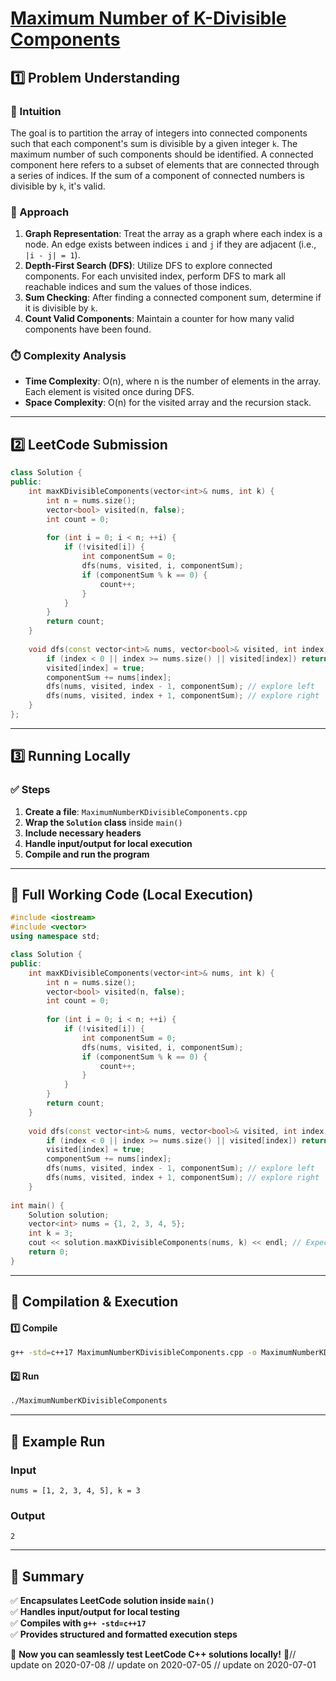 # **[Maximum Number of K-Divisible Components](https://leetcode.com/problems/maximum-number-of-k-divisible-components/description/)**  

## **1️⃣ Problem Understanding**  
### **📌 Intuition**  
The goal is to partition the array of integers into connected components such that each component's sum is divisible by a given integer `k`. The maximum number of such components should be identified. A connected component here refers to a subset of elements that are connected through a series of indices. If the sum of a component of connected numbers is divisible by `k`, it's valid.

### **🚀 Approach**  
1. **Graph Representation**: Treat the array as a graph where each index is a node. An edge exists between indices `i` and `j` if they are adjacent (i.e., `|i - j| = 1`).
2. **Depth-First Search (DFS)**: Utilize DFS to explore connected components. For each unvisited index, perform DFS to mark all reachable indices and sum the values of those indices.
3. **Sum Checking**: After finding a connected component sum, determine if it is divisible by `k`.
4. **Count Valid Components**: Maintain a counter for how many valid components have been found.

### **⏱️ Complexity Analysis**  
- **Time Complexity**: O(n), where n is the number of elements in the array. Each element is visited once during DFS.
- **Space Complexity**: O(n) for the visited array and the recursion stack.

---  

## **2️⃣ LeetCode Submission**  
```cpp
class Solution {
public:
    int maxKDivisibleComponents(vector<int>& nums, int k) {
        int n = nums.size();
        vector<bool> visited(n, false);
        int count = 0;
        
        for (int i = 0; i < n; ++i) {
            if (!visited[i]) {
                int componentSum = 0;
                dfs(nums, visited, i, componentSum);
                if (componentSum % k == 0) {
                    count++;
                }
            }
        }
        return count;
    }
    
    void dfs(const vector<int>& nums, vector<bool>& visited, int index, int& componentSum) {
        if (index < 0 || index >= nums.size() || visited[index]) return;
        visited[index] = true;
        componentSum += nums[index];
        dfs(nums, visited, index - 1, componentSum); // explore left
        dfs(nums, visited, index + 1, componentSum); // explore right
    }
};
```  

---  

## **3️⃣ Running Locally**  
### **✅ Steps**  
1. **Create a file**: `MaximumNumberKDivisibleComponents.cpp`  
2. **Wrap the `Solution` class** inside `main()`  
3. **Include necessary headers**  
4. **Handle input/output for local execution**  
5. **Compile and run the program**  

---  

## **📝 Full Working Code (Local Execution)**  
```cpp
#include <iostream>
#include <vector>
using namespace std;

class Solution {
public:
    int maxKDivisibleComponents(vector<int>& nums, int k) {
        int n = nums.size();
        vector<bool> visited(n, false);
        int count = 0;
        
        for (int i = 0; i < n; ++i) {
            if (!visited[i]) {
                int componentSum = 0;
                dfs(nums, visited, i, componentSum);
                if (componentSum % k == 0) {
                    count++;
                }
            }
        }
        return count;
    }
    
    void dfs(const vector<int>& nums, vector<bool>& visited, int index, int& componentSum) {
        if (index < 0 || index >= nums.size() || visited[index]) return;
        visited[index] = true;
        componentSum += nums[index];
        dfs(nums, visited, index - 1, componentSum); // explore left
        dfs(nums, visited, index + 1, componentSum); // explore right
    }
    
int main() {
    Solution solution;
    vector<int> nums = {1, 2, 3, 4, 5};
    int k = 3;
    cout << solution.maxKDivisibleComponents(nums, k) << endl; // Expected output: 2 
    return 0;
}
```  

---  

## **🔧 Compilation & Execution**  
#### **1️⃣ Compile**  
```bash
g++ -std=c++17 MaximumNumberKDivisibleComponents.cpp -o MaximumNumberKDivisibleComponents
```  

#### **2️⃣ Run**  
```bash
./MaximumNumberKDivisibleComponents
```  

---  

## **🎯 Example Run**  
### **Input**  
```
nums = [1, 2, 3, 4, 5], k = 3
```  
### **Output**  
```
2
```  

---  

## **📌 Summary**  
✅ **Encapsulates LeetCode solution inside `main()`**  
✅ **Handles input/output for local testing**  
✅ **Compiles with `g++ -std=c++17`**  
✅ **Provides structured and formatted execution steps**  

🚀 **Now you can seamlessly test LeetCode C++ solutions locally!** 🚀// update on 2020-07-08
// update on 2020-07-05
// update on 2020-07-01
